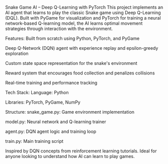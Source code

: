 Snake Game AI – Deep Q-Learning with PyTorch
This project implements an AI agent that learns to play the classic Snake game using Deep Q-Learning (DQL). Built with PyGame for visualization and PyTorch for training a neural network-based Q-learning model, the AI learns optimal movement strategies through interaction with the environment.

Features:
Built from scratch using Python, PyTorch, and PyGame

Deep Q-Network (DQN) agent with experience replay and epsilon-greedy exploration

Custom state space representation for the snake's environment

Reward system that encourages food collection and penalizes collisions

Real-time training and performance tracking

Tech Stack:
Language: Python

Libraries: PyTorch, PyGame, NumPy

Structure:
snake_game.py: Game environment implementation

model.py: Neural network and Q-learning trainer

agent.py: DQN agent logic and training loop

train.py: Main training script


Inspired by DQN concepts from reinforcement learning tutorials. Ideal for anyone looking to understand how AI can learn to play games.


